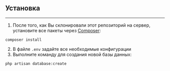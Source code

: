 ## Установка
____
1. После того, как Вы склонировали этот репозиторий на сервер, установите все пакеты через [Composer](https://github.com/composer/composer):
```shell
composer install
```
2. В файле `.env` задайте все необходимые конфигурации
3. Выполните команду для создания новой базы данных:
```shell
php artisan database:create
```
